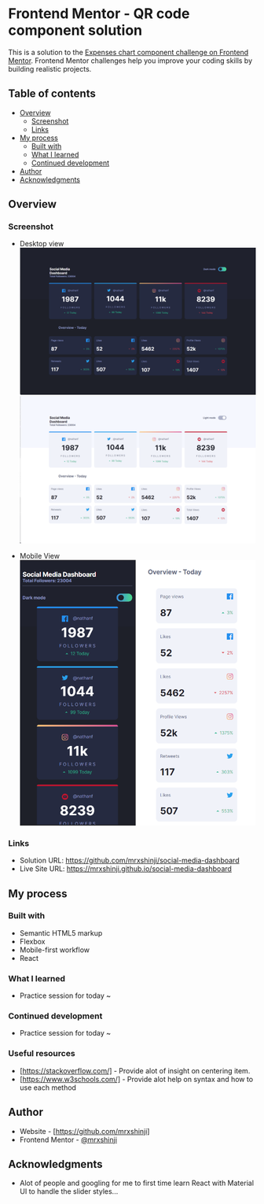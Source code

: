 # Frontend Mentor - QR code component solution

This is a solution to the [Expenses chart component challenge on Frontend Mentor](https://www.frontendmentor.io/challenges/expenses-chart-component-e7yJBUdjwt/hub/expenses-chart-component-XCDivY5Qfz). Frontend Mentor challenges help you improve your coding skills by building realistic projects. 

## Table of contents

- [Overview](#overview)
  - [Screenshot](#screenshot)
  - [Links](#links)
- [My process](#my-process)
  - [Built with](#built-with)
  - [What I learned](#what-i-learned)
  - [Continued development](#continued-development)
- [Author](#author)
- [Acknowledgments](#acknowledgments)


## Overview

### Screenshot
- Desktop view
![](./src/assets/images/for_readme/desktop-dark.png)
![](./src/assets/images/for_readme/desktop-light.png)

- Mobile View
![](./src/assets/images/for_readme/mobile.png)


### Links

- Solution URL: https://github.com/mrxshinji/social-media-dashboard
- Live Site URL: https://mrxshinji.github.io/social-media-dashboard

## My process

### Built with

- Semantic HTML5 markup
- Flexbox
- Mobile-first workflow
- React

### What I learned

- Practice session for today ~

### Continued development

- Practice session for today ~

### Useful resources

- [https://stackoverflow.com/] - Provide alot of insight on centering item.
- [https://www.w3schools.com/] - Provide alot help on syntax and how to use each method

## Author

- Website - [https://github.com/mrxshinji]
- Frontend Mentor - [@mrxshinji](https://www.frontendmentor.io/profile/mrxshinji)

## Acknowledgments

- Alot of people and googling for me to first time learn React with Material UI to handle the slider styles...
